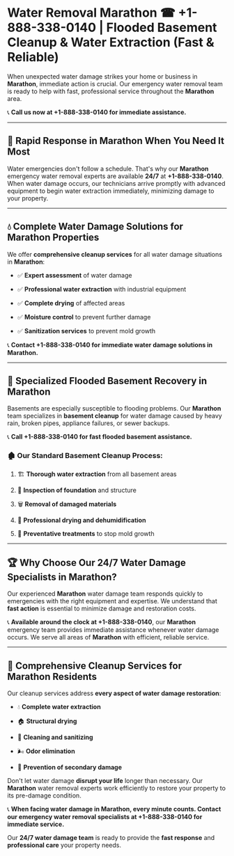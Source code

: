 # Water Removal Marathon ☎ +1-888-338-0140 | Flooded Basement Cleanup & Water Extraction (Fast & Reliable)

When unexpected water damage strikes your home or business in **Marathon**, immediate action is crucial. Our emergency water removal team is ready to help with fast, professional service throughout the **Marathon** area. 

📞 **Call us now at +1-888-338-0140 for immediate assistance.**
---
## 🚀 Rapid Response in Marathon When You Need It Most
Water emergencies don't follow a schedule. That's why our **Marathon** emergency water removal experts are available **24/7** at **+1-888-338-0140**. When water damage occurs, our technicians arrive promptly with advanced equipment to begin water extraction immediately, minimizing damage to your property.
---
## 💧 Complete Water Damage Solutions for Marathon Properties
We offer **comprehensive cleanup services** for all water damage situations in **Marathon**:
- ✅ **Expert assessment** of water damage  
- ✅ **Professional water extraction** with industrial equipment  
- ✅ **Complete drying** of affected areas  
- ✅ **Moisture control** to prevent further damage  
- ✅ **Sanitization services** to prevent mold growth  
📞 **Contact +1-888-338-0140 for immediate water damage solutions in Marathon.**
---
## 🌊 Specialized Flooded Basement Recovery in Marathon
Basements are especially susceptible to flooding problems. Our **Marathon** team specializes in **basement cleanup** for water damage caused by heavy rain, broken pipes, appliance failures, or sewer backups. 
📞 **Call +1-888-338-0140 for fast flooded basement assistance.**
### 🏚️ Our Standard Basement Cleanup Process:
1. 🏗️ **Thorough water extraction** from all basement areas  
2. 🔎 **Inspection of foundation** and structure  
3. 🗑️ **Removal of damaged materials**  
4. 💨 **Professional drying and dehumidification**  
5. 🚫 **Preventative treatments** to stop mold growth  
---
## 🏆 Why Choose Our 24/7 Water Damage Specialists in Marathon?
Our experienced **Marathon** water damage team responds quickly to emergencies with the right equipment and expertise. We understand that **fast action** is essential to minimize damage and restoration costs.
📞 **Available around the clock at +1-888-338-0140**, our **Marathon** emergency team provides immediate assistance whenever water damage occurs. We serve all areas of **Marathon** with efficient, reliable service.
---
## 🧹 Comprehensive Cleanup Services for Marathon Residents
Our cleanup services address **every aspect of water damage restoration**:
- 💧 **Complete water extraction**  
- 🏠 **Structural drying**  
- 🧼 **Cleaning and sanitizing**  
- 🌬️ **Odor elimination**  
- 🚫 **Prevention of secondary damage**  
Don't let water damage **disrupt your life** longer than necessary. Our **Marathon** water removal experts work efficiently to restore your property to its pre-damage condition.
📞 **When facing water damage in Marathon, every minute counts. Contact our emergency water removal specialists at +1-888-338-0140 for immediate service.**
Our **24/7 water damage team** is ready to provide the **fast response** and **professional care** your property needs.
